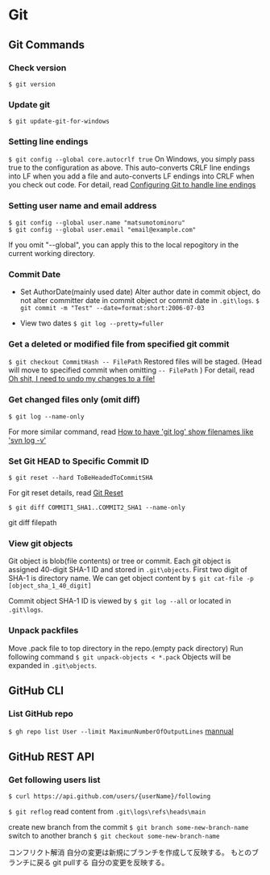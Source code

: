 # Git

## Git Commands

### Check version

`$ git version`

### Update git

`$ git update-git-for-windows`

### Setting line endings

`$ git config --global core.autocrlf true`
On Windows, you simply pass true to the configuration as above.
This auto-converts CRLF line endings into LF when you add a file and auto-converts LF endings into CRLF when you check out code.
For detail, read [Configuring Git to handle line endings](https://docs.github.com/en/get-started/getting-started-with-git/configuring-git-to-handle-line-endings)

### Setting user name and email address

```TEXT
$ git config --global user.name "matsumotominoru"
$ git config --global user.email "email@example.com"
```

If you omit "--global", you can apply this to the local repogitory in the current working directory.

### Commit Date

- Set AuthorDate(mainly used date)
Alter author date in commit object, do not alter committer date in commit object or commit date in `.git\logs`.
`$ git commit -m "Test" --date=format:short:2006-07-03`

- View two dates
`$ git log --pretty=fuller`

### Get a deleted or modified file from specified git commit

`$ git checkout CommitHash -- FilePath`
Restored files will be staged. (Head will move to specified commit when omitting `-- FilePath` )
For detail, read [Oh shit, I need to undo my changes to a file!](https://ohshitgit.com/#undo-a-file)

### Get changed files only (omit diff)

`$ git log --name-only`

For more similar command, read [How to have 'git log' show filenames like 'svn log -v'](https://stackoverflow.com/questions/1230084/how-to-have-git-log-show-filenames-like-svn-log-v)

### Set Git HEAD to Specific Commit ID

`$ git reset --hard ToBeHeadedToCommitSHA`

For git reset details, read [Git Reset](https://www.atlassian.com/git/tutorials/undoing-changes/git-reset)

`$ git diff COMMIT1_SHA1..COMMIT2_SHA1 --name-only`

git diff filepath

### View git objects

Git object is blob(file contents) or tree or commit.
Each git object is assigned 40-digit SHA-1 ID and stored in `.git\objects`. First two digit of SHA-1 is directory name.
We can get object content by
`$ git cat-file -p [object_sha_1_40_digit]`

Commit object SHA-1 ID is viewed by 
`$ git log --all`
or located in `.git\logs`.

### Unpack packfiles

Move .pack file to top directory in the repo.(empty pack directory)
Run following command
`$ git unpack-objects < *.pack`
Objects will be expanded in `.git\objects`.

## GitHub CLI

### List GitHub repo

`$ gh repo list User --limit MaximunNumberOfOutputLines`
[mannual](https://cli.github.com/manual/gh_repo_list)

## GitHub REST API

### Get following users list

`$ curl https://api.github.com/users/{userName}/following`


`$ git reflog` read content from `.git\logs\refs\heads\main`

create new branch from the commit
`$ git branch some-new-branch-name`
switch to another branch
`$ git checkout some-new-branch-name`

コンフリクト解消
自分の変更は新規にブランチを作成して反映する。
もとのブランチに戻る
git pullする
自分の変更を反映する。
